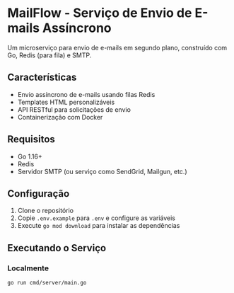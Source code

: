 # MailFlow - Serviço de Envio de E-mails Assíncrono

Um microserviço para envio de e-mails em segundo plano, construído com Go, Redis (para fila) e SMTP.

## Características

- Envio assíncrono de e-mails usando filas Redis
- Templates HTML personalizáveis
- API RESTful para solicitações de envio
- Containerização com Docker

## Requisitos

- Go 1.16+
- Redis
- Servidor SMTP (ou serviço como SendGrid, Mailgun, etc.)

## Configuração

1. Clone o repositório
2. Copie `.env.example` para `.env` e configure as variáveis
3. Execute `go mod download` para instalar as dependências

## Executando o Serviço

### Localmente

```bash
go run cmd/server/main.go